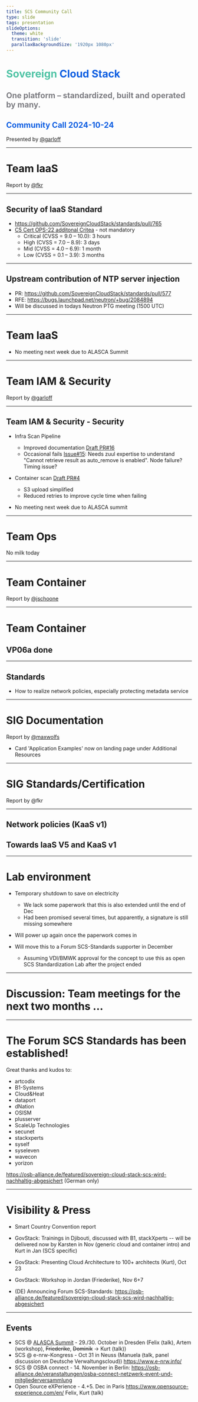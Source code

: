 ```yaml
---
title: SCS Community Call
type: slide
tags: presentation
slideOptions:
  theme: white
  transition: 'slide'
  parallaxBackgroundSize: '1920px 1080px'
---
```



<style>
    .slides h1 {
        font-size: 32px;
        font-family: lato;
        color: "#50c3a5";
    }
    .slides h2 {
        color: "#0f5fe1";
        font-size: 28px;
        font-family: lato;
    }
    .slides h3, .slides h4 {
        font-size: 20px;
        font-family: lato;
    }
    .slides li {
        font-size: 16px;
        font-family: lato;
    }
    .slides p {
        font-size: 16px;
        font-family: lato;
    }
    .slides ul {
        display: block!important;
    }
</style>

<!-- .slide: data-background="https://input.scs.community/uploads/69f2c3f9-6888-4da1-91f8-535060006962.jpeg" -->


<!-- Ease preperation with the template: https://github.com/SovereignCloudStack/minutes/tree/main/community-call/template.md -->

# <font color="#50c3a5" style="text-shadow: -1px 1px 0 #FFF, 1px 1px 0 #FFF, 1px -1px 0 #FFF, -1px -1px 0 #FFF;">Sovereign</font> <font color="#0f5fe1" style="text-shadow: -1px 1px 0 #FFF, 1px 1px 0 #FFF, 1px -1px 0 #FFF, -1px -1px 0 #FFF;">Cloud Stack</font>
## <font color="#7D7D82" style="text-shadow: -1px 1px 0 #FFF, 1px 1px 0 #FFF, 1px -1px 0 #FFF, -1px -1px 0 #FFF;">One platform – standardized, built and operated by many.</font>
## <font color="#0f5fe1" style="text-shadow: -1px 1px 0 #FFF, 1px 1px 0 #FFF, 1px -1px 0 #FFF, -1px -1px 0 #FFF;">Community Call 2024-10-24</font>

Presented by <a href="https://github.com/garlof">@garloff</a>

---

# Team IaaS

Report by <a href="https://github.com/fkr">@fkr</a>

----

## Security of IaaS Standard

* https://github.com/SovereignCloudStack/standards/pull/765
* [C5 Cert OPS-22 additonal Critea](https://www.bsi.bund.de/SharedDocs/Downloads/DE/BSI/Publikationen/Broschueren/C5_2020.pdf?__blob=publicationFile&v=3) - not mandatory
  - Critical (CVSS = 9.0 – 10.0): 3 hours
  - High (CVSS = 7.0 – 8.9): 3 days
  - Mid (CVSS = 4.0 – 6.9): 1 month
  - Low (CVSS = 0.1 – 3.9): 3 months

----

## Upstream contribution of NTP server injection

* PR: https://github.com/SovereignCloudStack/standards/pull/577
* RFE: https://bugs.launchpad.net/neutron/+bug/2084894
* Will be discussed in todays Neutron PTG meeting (1500 UTC)

----

# Team IaaS

* No meeting next week due to ALASCA Summit

---

# Team IAM & Security

Report by <a href="https://github.com/garloff">@garloff</a>

----

## Team IAM & Security - Security
* Infra Scan Pipeline
    * Improved documentation [Draft PR#16](https://github.com/SovereignCloudStack/security-infra-scan-pipeline/pull/16)
    * Occasional fails [Issue#15](https://github.com/SovereignCloudStack/security-infra-scan-pipeline/issues/15): Needs zuul expertise to understand "Cannot retrieve result as auto_remove is enabled". Node failure? Timing issue?

* Container scan [Draft PR#4](https://github.com/SovereignCloudStack/security-k8s-scan-pipeline/pull/4)
    * S3 upload simplified
    * Reduced retries to improve cycle time when failing

* No meeting next week due to ALASCA summit

---


# Team Ops

No milk today


---

# Team Container

Report by <a href="https://github.com/jschoone">@jschoone</a>

----

# Team Container

## VP06a done 

----

## Standards
- How to realize network policies, especially protecting metadata service

---

# SIG Documentation

Report by <a href="https://github.com/maxwolfs">@maxwolfs</a>

* Card 'Application Examples' now on landing page under Additional Resources 

---

# SIG Standards/Certification

Report by @fkr

---

## Network policies (KaaS v1)

## Towards IaaS V5 and KaaS v1



---

# Lab environment

- Temporary shutdown to save on electricity
    - We lack some paperwork that this is also extended until the end of Dec
    - Had been promised several times, but apparently, a signature is still missing somewhere
- Will power up again once the paperwork comes in

- Will move this to a Forum SCS-Standards supporter in December
    - Assuming VDI/BMWK approval for the concept to use this as open SCS Standardization Lab after the project ended
   

---

# Discussion: Team meetings for the next two months ...


---

# The Forum SCS Standards has been established!

Great thanks and kudos to:

* artcodix
* B1-Systems
* Cloud&Heat
* dataport
* dNation
* OSISM
* plusserver
* ScaleUp Technologies
* secunet
* stackxperts
* syself
* syseleven
* wavecon
* yorizon

https://osb-alliance.de/featured/sovereign-cloud-stack-scs-wird-nachhaltig-abgesichert (German only)

---

# Visibility & Press

* Smart Country Convention report
* GovStack: Trainings in Djibouti, discussed with B1, stackXperts -- will be delivered now by Karsten in Nov (generic cloud and container intro) and Kurt in Jan (SCS specific)
* GovStack: Presenting Cloud Architecture to 100+ architects (Kurt), Oct 23
* GovStack: Workshop in Jordan (Friederike), Nov 6+7

* (DE) Announcing Forum SCS-Standards: https://osb-alliance.de/featured/sovereign-cloud-stack-scs-wird-nachhaltig-abgesichert


---

## Events
- SCS @ [ALASCA Summit](https://alasca.cloud/alasca-summit-2024/) - 29./30. October in Dresden (Felix (talk), Artem (workshop), ~~Friederike~~, ~~Dominik~~ -> Kurt (talk))
- SCS @ e-nrw-Kongress - Oct 31 in Neuss (Manuela (talk, panel discussion on Deutsche Verwaltungscloud)) https://www.e-nrw.info/
- SCS @ OSBA connect - 14. November in Berlin: https://osb-alliance.de/veranstaltungen/osba-connect-netzwerk-event-und-mitgliederversammlung
- Open Source eXPerience - 4.+5. Dec in Paris https://www.opensource-experience.com/en/  Felix, Kurt (talk)
